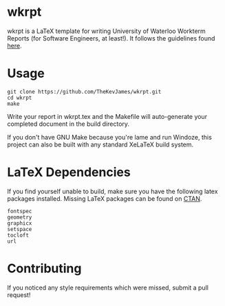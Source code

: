 wkrpt
=====

wkrpt is a LaTeX template for writing University of Waterloo Workterm Reports (for Software Engineers, at least!). It follows the guidelines found [here](https://uwaterloo.ca/software-engineering/current-undergraduate-students/policies-procedures-guidelines/work-term-report-guidelines).


Usage
=====

    git clone https://github.com/TheKevJames/wkrpt.git
    cd wkrpt
    make

Write your report in wkrpt.tex and the Makefile will auto-generate your completed document in the build directory.

If you don't have GNU Make because you're lame and run Windoze, this project can also be built with any standard XeLaTeX build system.


LaTeX Dependencies
==================

If you find yourself unable to build, make sure you have the following latex packages installed. Missing LaTeX packages can be found on [CTAN](http://www.ctan.org/).

    fontspec
    geometry
    graphicx
    setspace
    tocloft
    url


Contributing
============

If you noticed any style requirements which were missed, submit a pull request!
